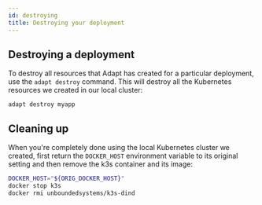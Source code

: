 ```yaml
---
id: destroying
title: Destroying your deployment
---
```

<!-- DOCTOC SKIP -->


## Destroying a deployment

To destroy all resources that Adapt has created for a particular deployment, use the `adapt destroy` command.
This will destroy all the Kubernetes resources we created in our local cluster:
<!-- doctest command -->

```console
adapt destroy myapp
```

## Cleaning up

When you're completely done using the local Kubernetes cluster we created, first return the `DOCKER_HOST` environment variable to its original setting and then remove the k3s container and its image:
<!-- doctest command -->

```bash
DOCKER_HOST="${ORIG_DOCKER_HOST}"
docker stop k3s
docker rmi unboundedsystems/k3s-dind
```

